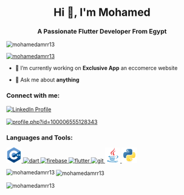 <h1 align="center">Hi 👋, I'm Mohamed</h1>
<h3 align="center">A Passionate Flutter Developer From Egypt</h3>

<p align="left"> <img src="https://komarev.com/ghpvc/?username=mohamedamrr13&label=Profile%20views&color=0e75b6&style=flat" alt="mohamedamrr13" /> </p>

<p align="left"> <a href="https://github.com/ryo-ma/github-profile-trophy"><img src="https://github-profile-trophy.vercel.app/?username=mohamedamrr13" alt="mohamedamrr13" /></a> </p>

- 🔭 I’m currently working on **Exclusive App** an eccomerce website

- 💬 Ask me about **anything**

<h3 align="left">Connect with me:</h3>
<p align="left">
<a href="https://www.linkedin.com/in/mohamed-amr-667749222/" target="_blank">
  <img align="center" src="https://raw.githubusercontent.com/rahuldkjain/github-profile-readme-generator/master/src/images/icons/Social/linked-in-alt.svg" alt="LinkedIn Profile" height="30" width="40" />
</a>

<a href="https://www.facebook.com/profile.php?id=100006555128343" target="blank"><img align="center" src="https://raw.githubusercontent.com/rahuldkjain/github-profile-readme-generator/master/src/images/icons/Social/facebook.svg" alt="profile.php?id=100006555128343" height="30" width="40" /></a>
</p>

<h3 align="left">Languages and Tools:</h3>
<p align="left"> <a href="https://www.w3schools.com/cpp/" target="_blank" rel="noreferrer"> <img src="https://raw.githubusercontent.com/devicons/devicon/master/icons/cplusplus/cplusplus-original.svg" alt="cplusplus" width="40" height="40"/> </a> <a href="https://dart.dev" target="_blank" rel="noreferrer"> <img src="https://www.vectorlogo.zone/logos/dartlang/dartlang-icon.svg" alt="dart" width="40" height="40"/> </a> <a href="https://firebase.google.com/" target="_blank" rel="noreferrer"> <img src="https://www.vectorlogo.zone/logos/firebase/firebase-icon.svg" alt="firebase" width="40" height="40"/> </a> <a href="https://flutter.dev" target="_blank" rel="noreferrer"> <img src="https://www.vectorlogo.zone/logos/flutterio/flutterio-icon.svg" alt="flutter" width="40" height="40"/> </a> <a href="https://git-scm.com/" target="_blank" rel="noreferrer"> <img src="https://www.vectorlogo.zone/logos/git-scm/git-scm-icon.svg" alt="git" width="40" height="40"/> </a> <a href="https://www.java.com" target="_blank" rel="noreferrer"> <img src="https://raw.githubusercontent.com/devicons/devicon/master/icons/java/java-original.svg" alt="java" width="40" height="40"/> </a> <a href="https://www.python.org" target="_blank" rel="noreferrer"> <img src="https://raw.githubusercontent.com/devicons/devicon/master/icons/python/python-original.svg" alt="python" width="40" height="40"/> </a> </p>

<p><img align="left" src="https://github-readme-stats.vercel.app/api/top-langs?username=mohamedamrr13&show_icons=true&locale=en&layout=compact" alt="mohamedamrr13" /></p>

<p>&nbsp;<img align="center" src="https://github-readme-stats.vercel.app/api?username=mohamedamrr13&show_icons=true&locale=en" alt="mohamedamrr13" /></p>

<p><img align="center" src="https://github-readme-streak-stats.herokuapp.com/?user=mohamedamrr13&" alt="mohamedamrr13" /></p>
